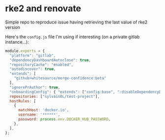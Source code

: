 # rke2 and renovate

Simple repo to reproduce issue having retrieving the last value of rke2 version

Here's the `config.js` file I'm using if interesting (on a private gitlab instance...):

```js
module.exports = {
  "platform": "gitlab",
  "dependencyDashboardAutoclose": true,
  "repositoryCache": "enabled",
  "autodiscover": true,
  "extends": [
    "github>whitesource/merge-confidence:beta"
  ],
  "ignorePrAuthor": true,
  "onboardingConfig": { "extends": ["config:base", ":disableDependencyDashboard"] },
  repositories: ["sylvainOL/test-project"],
  hostRules: [
    {
      matchHost: 'docker.io',
      username: '******',
      password: process.env.DOCKER_HUB_PASSWORD,
    },
  ],
};

```
